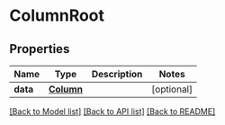 # ColumnRoot


## Properties
Name | Type | Description | Notes
------------ | ------------- | ------------- | -------------
**data** | [**Column**](Column.md) |  | [optional] 

[[Back to Model list]](../README.md#documentation-for-models) [[Back to API list]](../README.md#documentation-for-api-endpoints) [[Back to README]](../README.md)


